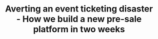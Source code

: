 ---
type: "page"
chapter: false
layout: "speaker"
title: Averting an event ticketing disaster - How we build a new pre-sale platform in two weeks
description: 
speaker: Damon Williams
weight: 4
organization: Roam
bio: "Damon is a Tech Lead at Roam where he has focused over the last 4 years on building exceptional digital products - predominantly in the Fintech space. Since 2018, he works with serverless technologies and has been involved in various implementations where speed of delivery - without compromising security or availability - was of the essence. Damon is a born and bred New Zealander and is based in Auckland.</p>"
image: https://res.cloudinary.com/dtsyxzxfx/image/upload/v1583203192/2020/Damon.png 
twitter: damonw_dev
# linkedin: damon-williams-dev
---